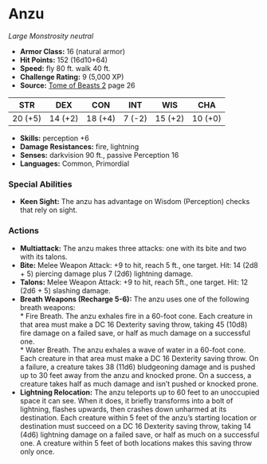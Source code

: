# Anzu

*Large* *Monstrosity* *neutral*

- **Armor Class:** 16 (natural armor)
- **Hit Points:** 152 (16d10+64)
- **Speed:** fly 80 ft. walk 40 ft.
- **Challenge Rating:** 9 (5,000 XP)
- **Source:** [Tome of Beasts 2](https://koboldpress.com/kpstore/product/tome-of-beasts-2-for-5th-edition) page 26

| STR | DEX | CON | INT | WIS | CHA |
| --- | --- | --- | --- | --- | --- |
| 20 (+5) | 14 (+2) | 18 (+4) | 7 (-2) | 15 (+2) | 10 (+0) |

- **Skills:** perception +6
- **Damage Resistances:** fire, lightning
- **Senses:** darkvision 90 ft., passive Perception 16
- **Languages:** Common, Primordial

### Special Abilities

- **Keen Sight:** The anzu has advantage on Wisdom (Perception) checks that rely on sight.

### Actions

- **Multiattack:** The anzu makes three attacks: one with its bite and two with its talons.
- **Bite:** Melee Weapon Attack: +9 to hit, reach 5 ft., one target. Hit: 14 (2d8 + 5) piercing damage plus 7 (2d6) lightning damage.
- **Talons:** Melee Weapon Attack: +9 to hit, reach 5ft., one target. Hit: 12 (2d6 + 5) slashing damage.
- **Breath Weapons (Recharge 5-6):** The anzu uses one of the following breath weapons: <br>* Fire Breath. The anzu exhales fire in a 60-foot cone. Each creature in that area must make a DC 16 Dexterity saving throw, taking 45 (10d8) fire damage on a failed save, or half as much damage on a successful one. <br>* Water Breath. The anzu exhales a wave of water in a 60-foot cone. Each creature in that area must make a DC 16 Dexterity saving throw. On a failure, a creature takes 38 (11d6) bludgeoning damage and is pushed up to 30 feet away from the anzu and knocked prone. On a success, a creature takes half as much damage and isn’t pushed or knocked prone.
- **Lightning Relocation:** The anzu teleports up to 60 feet to an unoccupied space it can see. When it does, it briefly transforms into a bolt of lightning, flashes upwards, then crashes down unharmed at its destination. Each creature within 5 feet of the anzu’s starting location or destination must succeed on a DC 16 Dexterity saving throw, taking 14 (4d6) lightning damage on a failed save, or half as much on a successful one. A creature within 5 feet of both locations makes this saving throw only once.


